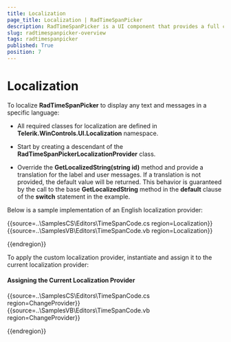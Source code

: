 ```yaml
---
title: Localization
page_title: Localization | RadTimeSpanPicker
description: RadTimeSpanPicker is a UI component that provides a full control over picking a specific time span and duration.
slug: radtimespanpicker-overview
tags: radtimespanpicker
published: True
position: 7
---
```



# Localization

To localize __RadTimeSpanPicker__ to display any text and messages in a specific language:

* All required classes for localization are defined in __Telerik.WinControls.UI.Localization__ namespace.

* Start by creating a descendant of the __RadTimeSpanPickerLocalizationProvider__ class.

* Override the __GetLocalizedString(string id)__ method and provide a translation for the label and user messages. If a translation is not provided, the default value will be returned. This behavior is guaranteed by the call to the base __GetLocalizedString__ method in the __default__ clause of the __switch__ statement in the example.

Below is a sample implementation of an English localization provider:

{{source=..\SamplesCS\Editors\TimeSpanCode.cs region=Localization}} 
{{source=..\SamplesVB\Editors\TimeSpanCode.vb region=Localization}} 

{{endregion}} 

To apply the custom localization provider, instantiate and assign it to the current localization provider:

#### Assigning the Current Localization Provider

{{source=..\SamplesCS\Editors\TimeSpanCode.cs region=ChangeProvider}} 
{{source=..\SamplesVB\Editors\TimeSpanCode.vb region=ChangeProvider}} 

{{endregion}} 

